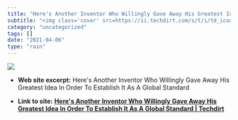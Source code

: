 ```yaml
---
title: "Here's Another Inventor Who Willingly Gave Away His Greatest Idea In Order To Establish It As A Global Standard | Techdirt"
subtitle: "<img class='cover' src=https://ii.techdirt.com/s/t/i/td_icon_300.png>"
category: "uncategorized"
tags: []
date: "2021-04-06"
type: "rain"
---
```

<img class="cover" src=https://ii.techdirt.com/s/t/i/td_icon_300.png>



* **Web site excerpt:** Here's Another Inventor Who Willingly Gave Away His Greatest Idea In Order To Establish It As A Global Standard

* **Link to site:** **[Here's Another Inventor Who Willingly Gave Away His Greatest Idea In Order To Establish It As A Global Standard | Techdirt](http://www.techdirt.com/blog/innovation/articles/20130412/09091522689/heres-another-inventor-who-willingly-gave-his-greatest-idea-away-order-to-establish-it-as-global-standard.shtml)**